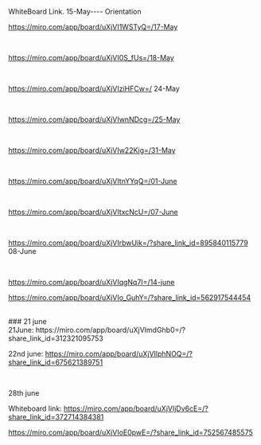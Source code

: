 WhiteBoard Link.
15-May---- Orientation

https://miro.com/app/board/uXjVI1WSTyQ=/17-May

</br>

https://miro.com/app/board/uXjVI0S_fUs=/18-May

</br>

https://miro.com/app/board/uXjVIziHFCw=/
24-May

</br>

https://miro.com/app/board/uXjVIwnNDcg=/25-May

</br>

https://miro.com/app/board/uXjVIw22Kig=/31-May

</br>

https://miro.com/app/board/uXjVItnYYqQ=/01-June

</br>

https://miro.com/app/board/uXjVItxcNcU=/07-June

</br>

https://miro.com/app/board/uXjVIrbwUik=/?share_link_id=895840115779
08-June

</br>

https://miro.com/app/board/uXjVIqgNq7I=/14-june
</br>

https://miro.com/app/board/uXjVIo_GuhY=/?share_link_id=562917544454

</br>
### 21 june 
</br>
21June: https://miro.com/app/board/uXjVImdGhb0=/?share_link_id=312321095753

</br>

22nd june: https://miro.com/app/board/uXjVIlphNOQ=/?share_link_id=675621389751


</br>

28th june
</br>

Whiteboard link: https://miro.com/app/board/uXjVIjDv6cE=/?share_link_id=372714384381

https://miro.com/app/board/uXjVIoE0pwE=/?share_link_id=752567485575


